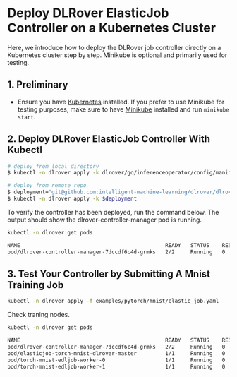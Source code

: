 # Deploy DLRover ElasticJob Controller on a Kubernetes Cluster

Here, we introduce how to deploy the DLRover job controller directly on a
Kubernetes cluster step by step. Minikube is optional and primarily used for testing.

## 1. Preliminary

- Ensure you have [Kubernetes](https://kubernetes.io/docs/home/) installed.
If you prefer to use Minikube for testing purposes, make sure to have [Minikube](https://minikube.sigs.k8s.io/docs/start/)
installed and run `minikube start`.

## 2. Deploy DLRover ElasticJob Controller With Kubectl

```bash
# deploy from local directory
$ kubectl -n dlrover apply -k dlrover/go/inferenceoperator/config/manifests/bases

# deploy from remote repo
$ deployment="git@github.com:intelligent-machine-learning/dlrover/dlrover/go/operator/config/manifests/bases/?ref=master"
$ kubectl -n dlrover apply -k $deployment
```

To verify the controller has been deployed, run the command below.
The output should show the dlrover-controller-manager pod is running.

```bash
kubectl -n dlrover get pods
```

```bash
NAME                                              READY   STATUS    RESTARTS   AGE
pod/dlrover-controller-manager-7dccdf6c4d-grmks   2/2     Running   0          6m46s
```

## 3. Test Your Controller by Submitting A Mnist Training Job

```bash
kubectl -n dlrover apply -f examples/pytorch/mnist/elastic_job.yaml
```

Check traning nodes.

```bash
kubectl -n dlrover get pods
```

```bash
NAME                                              READY   STATUS    RESTARTS   AGE
pod/dlrover-controller-manager-7dccdf6c4d-grmks   2/2     Running   0          4h49m
pod/elasticjob-torch-mnist-dlrover-master         1/1     Running   0          4h42m
pod/torch-mnist-edljob-worker-0                   1/1     Running   0          4h42m
pod/torch-mnist-edljob-worker-1                   1/1     Running   0          4h42m
```
